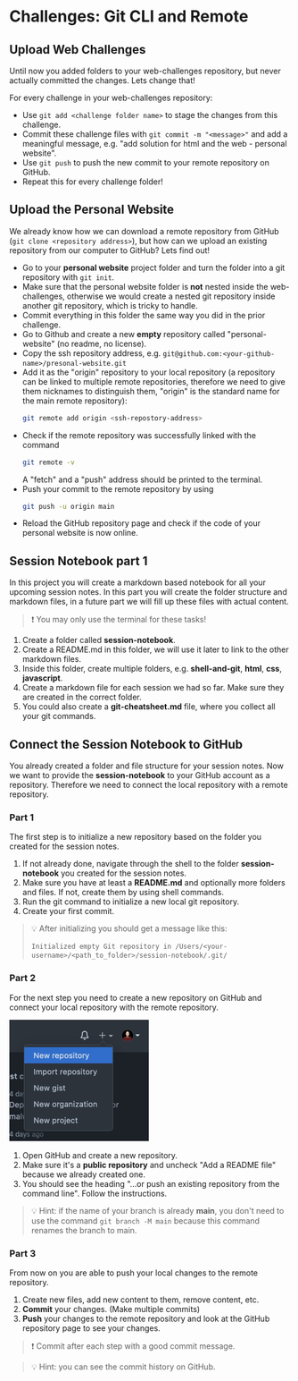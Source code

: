 # Challenges: Git CLI and Remote

## Upload Web Challenges

Until now you added folders to your web-challenges repository, but never actually committed the changes. Lets change that!

For every challenge in your web-challenges repository:

- Use `git add <challenge folder name>` to stage the changes from this challenge.
- Commit these challenge files with `git commit -m "<message>"` and add a meaningful message, e.g. "add solution for html and the web - personal website".
- Use `git push` to push the new commit to your remote repository on GitHub.
- Repeat this for every challenge folder!

## Upload the Personal Website

We already know how we can download a remote repository from GitHub (`git clone <repository address>`), but how can we upload an existing repository from our computer to GitHub? Lets find out!

- Go to your **personal website** project folder and turn the folder into a git repository with `git init`.
- Make sure that the personal website folder is **not** nested inside the web-challenges, otherwise we would create a nested git repository inside another git repository, which is tricky to handle.
- Commit everything in this folder the same way you did in the prior challenge.
- Go to Github and create a new **empty** repository called "personal-website" (no readme, no license).
- Copy the ssh repository address, e.g. `git@github.com:<your-github-name>/presonal-website.git`
- Add it as the "origin" repository to your local repository (a repository can be linked to multiple remote repositories, therefore we need to give them nicknames to distinguish them, "origin" is the standard name for the main remote repository):
  ```bash
  git remote add origin <ssh-repostory-address>
  ```
- Check if the remote repository was successfully linked with the command
  ```bash
  git remote -v
  ```
  A "fetch" and a "push" address should be printed to the terminal.
- Push your commit to the remote repository by using
  ```bash
  git push -u origin main
  ```
- Reload the GitHub repository page and check if the code of your personal website is now online.

## Session Notebook part 1

In this project you will create a markdown based notebook for all your upcoming session notes. In
this part you will create the folder structure and markdown files, in a future part we will fill up
these files with actual content.

> ❗️ You may only use the terminal for these tasks!

1. Create a folder called **session-notebook**.
2. Create a README.md in this folder, we will use it later to link to the other markdown files.
3. Inside this folder, create multiple folders, e.g. **shell-and-git**, **html**, **css**,
   **javascript**.
4. Create a markdown file for each session we had so far. Make sure they are created in the correct
   folder.
5. You could also create a **git-cheatsheet.md** file, where you collect all your git commands.

## Connect the Session Notebook to GitHub

You already created a folder and file structure for your session notes. Now we want to provide the
**session-notebook** to your GitHub account as a repository. Therefore we need to connect the local
repository with a remote repository.

### Part 1

The first step is to initialize a new repository based on the folder you created for the session
notes.

1. If not already done, navigate through the shell to the folder **session-notebook** you created
   for the session notes.
2. Make sure you have at least a **README.md** and optionally more folders and files. If not, create
   them by using shell commands.
3. Run the git command to initialize a new local git repository.
4. Create your first commit.

> 💡 After initializing you should get a message like this:
>
> ```
> Initialized empty Git repository in /Users/<your-username>/<path_to_folder>/session-notebook/.git/
> ```

### Part 2

For the next step you need to create a new repository on GitHub and connect your local repository
with the remote repository.

![Create a new GitHub repository](assets/create-new-repository.png)

1.  Open GitHub and create a new repository.
2.  Make sure it's a **public repository** and uncheck "Add a README file" because we already
    created one.
3.  You should see the heading "…or push an existing repository from the command line". Follow the
    instructions.

> 💡 Hint: if the name of your branch is already **main**, you don't need to use the command
> `git branch -M main` because this command renames the branch to main.

### Part 3

From now on you are able to push your local changes to the remote repository.

1. Create new files, add new content to them, remove content, etc.
2. **Commit** your changes. (Make multiple commits)
3. **Push** your changes to the remote repository and look at the GitHub repository page to see your
   changes.

> ❗️ Commit after each step with a good commit message.

> 💡 Hint: you can see the commit history on GitHub.
